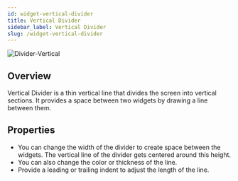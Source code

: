 ```yaml
---
id: widget-vertical-divider
title: Vertical Divider
sidebar_label: Vertical Divider 
slug: /widget-vertical-divider
---
```


![Divider-Vertical](/img/Widget-Vertical-Divider-1.png)

## Overview

Vertical Divider is a thin vertical line that divides the screen into vertical sections. It provides a space between two widgets by drawing a line between them.

## Properties

* You can change the width of the divider to create space between the widgets. The vertical line of the divider gets centered around this height.
* You can also change the color or thickness of the line.
* Provide a leading or trailing indent to adjust the length of the line.